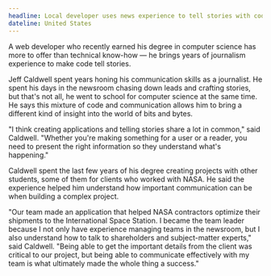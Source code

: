 ```yaml
---
headline: Local developer uses news experience to tell stories with code
dateline: United States
---
```


A web developer who recently earned his degree in computer science has more to offer than technical know-how — he brings years of journalism experience to make code tell stories.

Jeff Caldwell spent years honing his communication skills as a journalist. He spent his days in the newsroom chasing down leads and crafting stories, but that's not all, he went to school for computer science at the same time. He says this mixture of code and communication allows him to bring a different kind of insight into the world of bits and bytes.

"I think creating applications and telling stories share a lot in common," said Caldwell. "Whether you're making something for a user or a reader, you need to present the right information so they understand what's happening."

Caldwell spent the last few years of his degree creating projects with other students, some of them for clients who worked with NASA. He said the experience helped him understand how important communication can be when building a complex project.

"Our team made an application that helped NASA contractors optimize their shipments to the International Space Station. I became the team leader because I not only have experience managing teams in the newsroom, but I also understand how to talk to shareholders and subject-matter experts," said Caldwell. "Being able to get the important details from the client was critical to our project, but being able to communicate effectively with my team is what ultimately made the whole thing a success."